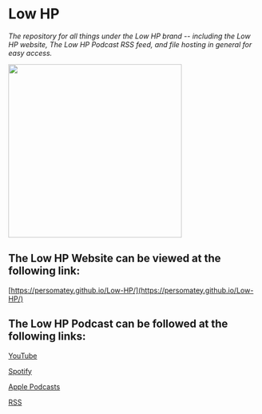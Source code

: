 # Low HP

<i>The repository for all things under the Low HP brand -- including the Low HP website, The Low HP Podcast RSS feed, and file hosting in general for easy access. </i> 

<img src="https://persomatey.github.io/LowHP/images/LowHPLogo-T.png" width="347" height="347">

## The Low HP Website can be viewed at the following link: 

[https://persomatey.github.io/Low-HP/](https://persomatey.github.io/Low-HP/) 

## The Low HP Podcast can be followed at the following links: 

[YouTube](https://www.youtube.com/@Low-HP)

[Spotify](https://open.spotify.com/show/64YjEAZrGdgkQk16i88Jtf)

[Apple Podcasts](https://podcasts.apple.com/us/podcast/the-low-hp-podcast/id1672813015) 

[RSS](https://persomatey.github.io/LowHP/thelowhppodcast.rss)
